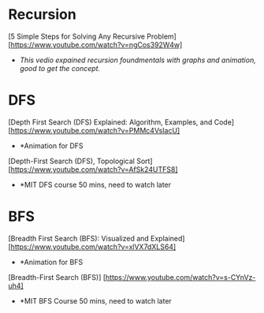 # Recursion

[5 Simple Steps for Solving Any Recursive Problem][https://www.youtube.com/watch?v=ngCos392W4w]
- *This vedio expained recursion foundmentals with graphs and animation, good to get the concept.*

# DFS
[Depth First Search (DFS) Explained: Algorithm, Examples, and Code] [https://www.youtube.com/watch?v=PMMc4VsIacU]
- *Animation for DFS 

[Depth-First Search (DFS), Topological Sort] [https://www.youtube.com/watch?v=AfSk24UTFS8]
- *MIT DFS course 50 mins, need to watch later

# BFS
[Breadth First Search (BFS): Visualized and Explained] [https://www.youtube.com/watch?v=xlVX7dXLS64]
- *Animation for BFS

[Breadth-First Search (BFS)] [https://www.youtube.com/watch?v=s-CYnVz-uh4]
- *MIT BFS Course 50 mins, need to watch later


